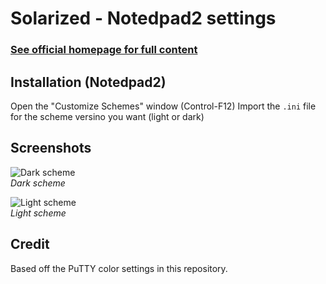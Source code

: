 Solarized - Notedpad2 settings
==============================

### [See official homepage for full content](http://ethanschoonover.com/solarized)

Installation (Notedpad2)
------------------------

Open the "Customize Schemes" window (Control-F12)
Import the `.ini` file for the scheme versino you want (light or dark)

Screenshots
-----------

![Dark scheme](https://github.com/brantb/solarized/raw/putty/putty-colors-solarized/dark.png)  
*Dark scheme*

![Light scheme](https://github.com/brantb/solarized/raw/putty/putty-colors-solarized/light.png)  
*Light scheme*

Credit
------

Based off the PuTTY color settings in this repository.
